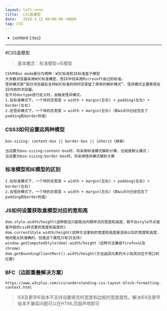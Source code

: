 ```yaml
---
layout: left-none
title:  CSS盒模型
date:   2018-3-12 00:00:00 +0800
tag: CSS
---
```

* content
{:toc}
<hr>

#CSS盒模型

> 基本概念：标准模型+IE模型

```
CSS中Box mode是分为两种：W3C标准和IE标准盒子模型
大多数浏览器采用W3C标准模型，而IE中则采用Microsoft自己的标准。
怪异模式是“部分浏览器在支持W3C标准的同时还保留了原来的解析模式”，怪异模式主要表现在IE内核的浏览器。
在不对doctype进行定义时，会触发怪异模式。
1.在标准模式下，一个块的总宽度 = width + margin(左右) + padding(左右) + border(左右)
2.在怪异模式下，一个块的总宽度 = width + margin(左右)（即width已经包含了padding和border的值）
```

### CSS3如何设置这两种模型

```
box-sizing: content-box || border-box || inherit（继承）

当设置为box-sizing:content-box时，将采用标准模式解析计算，也就是默认模式；
当设置为box-sizing:border-box时，将采用怪异模式解析计算
```

### 标准模型和IE模型的区别

```
1.在标准模式下，一个块的总宽度 = width + margin(左右) + padding(左右) + border(左右)
2.在怪异模式下，一个块的总宽度 = width + margin(左右)（即width已经包含了padding和border的值）
```

### JS如何设置获取盒模型对应的宽和高

```
dom.style.width/height(这种取法只能取出内联样式的宽度和高度，取不出style节点或者外链的css样式表的宽度和高度的)
dom.currentStyle.width/height(这种方法拿到的宽度和高度是渲染以后的宽度和高度，相对是比较准确的，但是这个属性只有IE支持)
window.getComputedStyle(dom).width/height（这种方法兼容firefox以及chrome）
dom.getBoundingClientRect().width/height(方法返回元素的大小及其对应于视口的位置)
```
### BFC（边距重叠解决方案）

```
https://www.w3cplus.com/css/understanding-css-layout-block-formatting-context.html
```

>    IE8及更早IE版本不支持设置填充的宽度和边框的宽度属性。解决IE8及更早版本不兼容问题可以在HTML页面声明<!DOCTYPE html>即可

